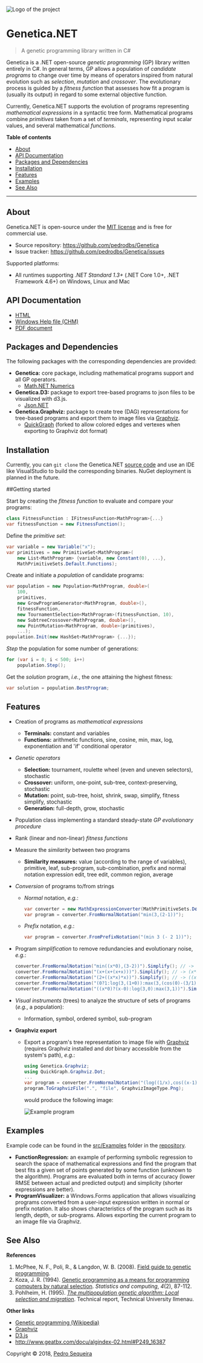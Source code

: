 ![Logo of the project](img/genetica-128.png)

# Genetica.NET
> A genetic programming library written in C#

Genetica is a .NET open-source *genetic programming* (GP) library written entirely in C#. In general terms, GP allows a population of *candidate programs* to change over time by means of operators inspired from natural evolution such as *selection*, *mutation* and *crossover*. The evolutionary process is guided by a *fitness function* that assesses how fit a program is (usually its output) in regard to some external objective function.

Currently, Genetica.NET supports the evolution of programs representing *mathematical expressions* in a syntactic tree form. Mathematical programs combine *primitives* taken from a set of *terminals*, representing input scalar values, and several mathematical *functions*.

**Table of contents**

- [About](#about)
- [API Documentation](#api-documentation)
- [Packages and Dependencies](#packages-and-dependencies)
- [Installation](#installation)
- [Features](#features)
- [Examples](#examples)
- [See Also](#see-also)

------

## About

Genetica.NET is open-source under the [MIT license](https://github.com/pedrodbs/Genetica/blob/master/LICENSE.md) and is free for commercial use.

- Source repository: https://github.com/pedrodbs/Genetica
- Issue tracker: https://github.com/pedrodbs/Genetica/issues

Supported platforms:

- All runtimes supporting *.NET Standard 1.3+* (.NET Core 1.0+, .NET Framework 4.6+) on Windows, Linux and Mac

## API Documentation

- [HTML](https://pedrodbs.github.io/Genetica/)
- [Windows Help file (CHM)](https://github.com/pedrodbs/Genetica/raw/master/docs/Genetica.NET.chm)
- [PDF document](https://github.com/pedrodbs/Genetica/raw/master/docs/Genetica.NET.pdf)

## Packages and Dependencies

The following packages with the corresponding dependencies are provided:

- **Genetica:** core package, including mathematical programs support and all GP operators. 
  - [Math.NET Numerics](https://nuget.org/profiles/mathnet/)
- **Genetica.D3:** package to export tree-based programs to json files to be visualized with d3.js. 
  - [Json.NET](https://www.nuget.org/packages/Newtonsoft.Json/)
- **Genetica.Graphviz:** package to create tree (DAG) representations for tree-based programs and export them to image files via [Graphviz](https://www.graphviz.org/).
  - [QuickGraph](https://github.com/pedrodbs/quickgraph) (forked to allow colored edges and vertexes when exporting to Graphviz dot format)

## Installation

Currently, you can `git clone` the Genetica.NET [source code](https://github.com/pedrodbs/Genetica) and use an IDE like VisualStudio to build the corresponding binaries. NuGet deployment is planned in the future.

##Getting started

Start by creating the *fitness function* to evaluate and compare your programs:

```c#
class FitnessFunction : IFitnessFunction<MathProgram>{...}
var fitnessFunction = new FitnessFunction();
```

Define the *primitive set*:

```c#
var variable = new Variable("x");
var primitives = new PrimitiveSet<MathProgram>(
    new List<MathProgram> {variable, new Constant(0), ...},
    MathPrimitiveSets.Default.Functions);
```

Create and initiate a *population* of candidate programs:

```c#
var population = new Population<MathProgram, double>(
    100, 
    primitives,
    new GrowProgramGenerator<MathProgram, double>(), 
    fitnessFunction,
    new TournamentSelection<MathProgram>(fitnessFunction, 10),
    new SubtreeCrossover<MathProgram, double>(),
    new PointMutation<MathProgram, double>(primitives), 
    ...);
population.Init(new HashSet<MathProgram> {...});
```

*Step* the population for some number of generations:

```c#
for (var i = 0; i < 500; i++)
    population.Step();
```

Get the *solution* program, *i.e.*, the one attaining the highest fitness:

```c#
var solution = population.BestProgram;
```

## Features

- Creation of programs as *mathematical expressions*

  - **Terminals:** constant and variables
  - **Functions:** arithmetic functions, sine, cosine, min, max, log, exponentiation and 'if' conditional operator

- *Genetic operators*

  - **Selection:** tournament, roulette wheel (even and uneven selectors), stochastic
  - **Crossover:** uniform, one-point, sub-tree, context-preserving, stochastic
  - **Mutation:** point, sub-tree, hoist, shrink, swap, simplify, fitness simplify, stochastic
  - **Generation:** full-depth, grow, stochastic

- Population class implementing a standard steady-state *GP evolutionary procedure*

- Rank (linear and non-linear) *fitness functions*

- Measure the *similarity* between two programs

  - **Similarity measures:** value (according to the range of variables), primitive, leaf, sub-program, sub-combination, prefix and normal notation expression edit, tree edit, common region, average

- *Conversion* of programs to/from strings

  - *Normal* notation, *e.g.*: 
    ```c#
    var converter = new MathExpressionConverter(MathPrimitiveSets.Default);
    var program = converter.FromNormalNotation("min(3,(2-1))");
    ```

  - *Prefix* notation, *e.g.*:
    ```c#
    var program = converter.FromPrefixNotation("(min 3 (- 2 1))");
    ```

- Program *simplification* to remove redundancies and evolutionary noise, *e.g.*:
    ```c#
    converter.FromNormalNotation("min((x*0),(3-2))").Simplify(); // -> 1
    converter.FromNormalNotation("(x+(x+(x+x)))").Simplify(); // -> (x*4)
    converter.FromNormalNotation("(2+((x*x)*x))").Simplify(); // -> ((x^3)+2)
    converter.FromNormalNotation("(0?1:log(3,(1+0)):max(3,(cos(0)-(3/1))))").Simplify(); // -> 1
    converter.FromNormalNotation("((x*0)?(x-0):log(3,0):max(3,1))").Simplify(); // -> x
    ```

- *Visual instruments* (trees) to analyze the structure of sets of programs (*e.g.*, a population):

  - Information, symbol, ordered symbol, sub-program


- **Graphviz export**

  - Export a program's tree representation to image file with [Graphviz](https://www.graphviz.org/) (requires Graphviz installed and *dot* binary accessible from the system's path), *e.g.*:

    ```c#
    using Genetica.Graphviz;
    using QuickGraph.Graphviz.Dot;
    ...
    var program = converter.FromNormalNotation("(log((1/x),cos((x-1)))+(2?1:max(x,1):3))");
    program.ToGraphvizFile(".", "file", GraphvizImageType.Png);
    ```

    would produce the following image:

    ![Example program](img/program.png)



## Examples

Example code can be found in the [src/Examples](https://github.com/pedrodbs/Genetica/tree/master/src/Examples) folder in the [repository](https://github.com/pedrodbs/Genetica).

- **FunctionRegression:** an example of performing symbolic regression to search the space of mathematical expressions and find the program that best fits a given set of points generated by some function (unknown to the algorithm). Programs are evaluated both in terms of accuracy (lower RMSE between actual and predicted output) and simplicity (shorter expressions are better).
- **ProgramVisualizer:** a Windows.Forms application that allows visualizing programs converted from a user-input expression written in normal or prefix notation. It also shows characteristics of the program such as its length, depth, or sub-programs. Allows exporting the current program to an image file via Graphviz.

## See Also

**References**

1. McPhee, N. F., Poli, R., & Langdon, W. B. (2008). [Field guide to genetic programming](http://digitalcommons.morris.umn.edu/cgi/viewcontent.cgi?article=1001&context=cs_facpubs). 
2. Koza, J. R. (1994). [Genetic programming as a means for programming computers by natural selection](https://doi.org/10.1007/BF00175355). *Statistics and computing*, *4*(2), 87-112.
3. Pohlheim, H. (1995). *[The multipopulation genetic algorithm: Local selection and migration]( http://www.pohlheim.com/Papers/mpga_gal95/gal2_3.html)*. Technical report, Technical University Ilmenau.

**Other links**

- [Genetic programming (Wikipedia)](https://en.wikipedia.org/wiki/Genetic_programming)
- [Graphviz](https://www.graphviz.org/)
- [D3.js](https://d3js.org/)
- http://www.geatbx.com/docu/algindex-02.html#P249_16387



Copyright &copy; 2018, [Pedro Sequeira](https://github.com/pedrodbs)